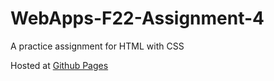 # WebApps-F22-Assignment-4
A practice assignment for HTML with CSS

Hosted at [Github Pages](https://44-563-web-apps-f22.github.io/44563-webapps-assignment-4-S535530/)